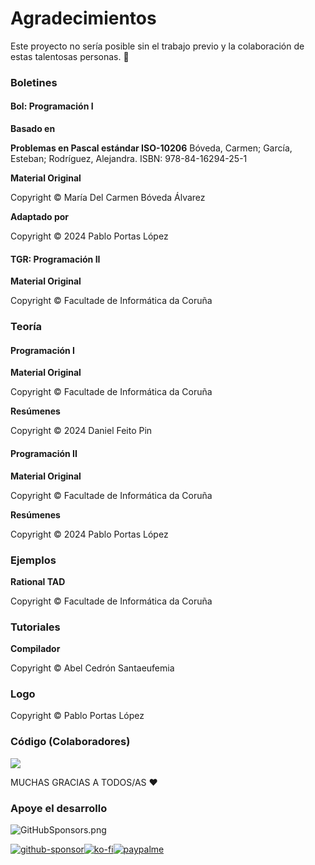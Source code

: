 <!--
SPDX-FileCopyrightText: 2024 Pablo Portas López <pablo.portas@udc.es>

SPDX-License-Identifier: CC-BY-NC-4.0
-->

<web-summary rel="tldr"/>

# Agradecimientos

<tldr id="tldr">Este proyecto no sería posible sin el trabajo previo y la colaboración de estas talentosas personas. 🤗</tldr>

<!-- TODO Poner el resto de agradecimientos una vez tengamos permiso explícito -->

### Boletines

#### Bol: Programación I

**Basado en**

<tip>

**Problemas en Pascal estándar ISO-10206** Bóveda, Carmen; García, Esteban; Rodríguez, Alejandra. ISBN:
978-84-16294-25-1

</tip>

**Material Original**

<tip>Copyright © María Del Carmen Bóveda Álvarez</tip>

**Adaptado por**

<tip>Copyright © 2024 Pablo Portas López</tip>

#### TGR: Programación II

**Material Original**

<tip>Copyright © Facultade de Informática da Coruña</tip>

### Teoría

#### Programación I

<!--
**Material Original**

<tip>Copyright © Bernardino Arcay Varela</tip>
-->

**Material Original**

<tip>Copyright © Facultade de Informática da Coruña</tip>

**Resúmenes**

<tip>Copyright © 2024 Daniel Feito Pin</tip>

#### Programación II

**Material Original**

<tip>Copyright © Facultade de Informática da Coruña</tip>

**Resúmenes**

<tip>Copyright © 2024 Pablo Portas López</tip>

### Ejemplos

**Rational TAD**

<tip>Copyright © Facultade de Informática da Coruña</tip>

### Tutoriales

**Compilador**

<tip>Copyright © Abel Cedrón Santaeufemia</tip>

### Logo

<tip>Copyright © Pablo Portas López</tip>

### Código (Colaboradores)

<a href="https://github.com/TeenBiscuits/Pro2324/graphs/contributors">
  <img src="https://contrib.rocks/image?repo=TeenBiscuits/Pro2324"/>
</a>


<tip>MUCHAS GRACIAS A TODOS/AS ❤️</tip>

### Apoye el desarrollo

![GitHubSponsors.png](GitHubSponsors.png)

[![github-sponsor](https://img.shields.io/badge/sponsor-30363D?style=for-the-badge&logo=GitHub-Sponsors&logoColor=#white)](https://github.com/sponsors/TeenBiscuits)[![ko-fi](https://img.shields.io/badge/Ko--fi-F16061?style=for-the-badge&logo=ko-fi&logoColor=white)](https://ko-fi.com/T6T0TSIKT)[![paypalme](https://img.shields.io/badge/PayPal-00457C?style=for-the-badge&logo=paypal&logoColor=white)](https://paypal.me/pabloportaslopez)  
